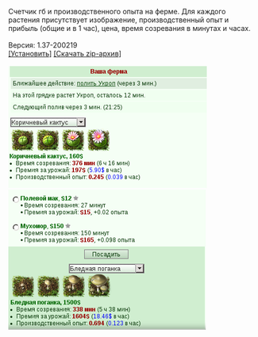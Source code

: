 Счетчик гб и производственного опыта на ферме. Для каждого растения присутствует изображение, производственный опыт и прибыль (общие и в 1 час), цена, время созревания в минутах и часах.
<br>
<br>
Версия: 1.37-200219
<br>
[[Установить]](https://raw.githubusercontent.com/MyRequiem/comfortablePlayingInGW/master/separatedScripts/AllPlantsOnFarm/allPlantsOnFarm.user.js) [[Скачать zip-архив]](https://raw.githubusercontent.com/MyRequiem/comfortablePlayingInGW/master/separatedScripts/AllPlantsOnFarm/allPlantsOnFarm.user.js.zip)
<br>
<br>
![AllPlantsOnFarm](https://raw.githubusercontent.com/MyRequiem/comfortablePlayingInGW/master/imgs/AllPlantsOnFarm/screen1.png)
<br>
![AllPlantsOnFarm](https://raw.githubusercontent.com/MyRequiem/comfortablePlayingInGW/master/imgs/AllPlantsOnFarm/screen2.png)
<br>
